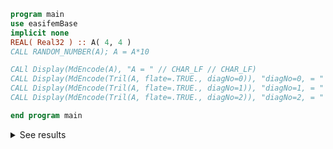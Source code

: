 ```fortran
program main
use easifemBase
implicit none
REAL( Real32 ) :: A( 4, 4 )
CALL RANDOM_NUMBER(A); A = A*10

CALl Display(MdEncode(A), "A = " // CHAR_LF // CHAR_LF)
CALL Display(MdEncode(Tril(A, flate=.TRUE., diagNo=0)), "diagNo=0, = " // CHAR_LF // CHAR_LF )
CALL Display(MdEncode(Tril(A, flate=.TRUE., diagNo=1)), "diagNo=1, = " // CHAR_LF  // CHAR_LF)
CALL Display(MdEncode(Tril(A, flate=.TRUE., diagNo=2)), "diagNo=2, = " // CHAR_LF // CHAR_LF )

end program main
```

<details>
<summary>See results</summary>
<div>

A =

|        |        |        |        |
| ------ | ------ | ------ | ------ |
| 1.4576 | 3.1887 | 4.4724 | 2.3238 |
| 3.5987 | 4.2895 | 2.7841 | 3.4316 |
| 2.7368 | 8.7299 | 5.3137 | 3.5759 |
| 7.6728 | 0.5108 | 3.7975 | 1.3629 |

diagNo=0, =

|        |        |        |        |        |        |        |        |        |        |
| ------ | ------ | ------ | ------ | ------ | ------ | ------ | ------ | ------ | ------ |
| 1.4576 | 4.2895 | 5.3137 | 1.3629 | 3.5987 | 8.7299 | 3.7975 | 2.7368 | 0.5108 | 7.6728 |

diagNo=1, =

|        |        |        |        |        |        |        |        |        |        |        |        |        |
| ------ | ------ | ------ | ------ | ------ | ------ | ------ | ------ | ------ | ------ | ------ | ------ | ------ |
| 3.1887 | 2.7841 | 3.5759 | 1.4576 | 4.2895 | 5.3137 | 1.3629 | 3.5987 | 8.7299 | 3.7975 | 2.7368 | 0.5108 | 7.6728 |

diagNo=2, =

|        |        |        |        |        |        |        |        |        |        |        |        |        |        |        |
| ------ | ------ | ------ | ------ | ------ | ------ | ------ | ------ | ------ | ------ | ------ | ------ | ------ | ------ | ------ |
| 4.4724 | 3.4316 | 3.1887 | 2.7841 | 3.5759 | 1.4576 | 4.2895 | 5.3137 | 1.3629 | 3.5987 | 8.7299 | 3.7975 | 2.7368 | 0.5108 | 7.6728 |

</div>
</details>
